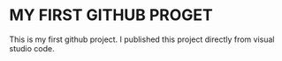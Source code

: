 # MY FIRST GITHUB PROGET
This is my first github project. I published this project directly from visual studio code.